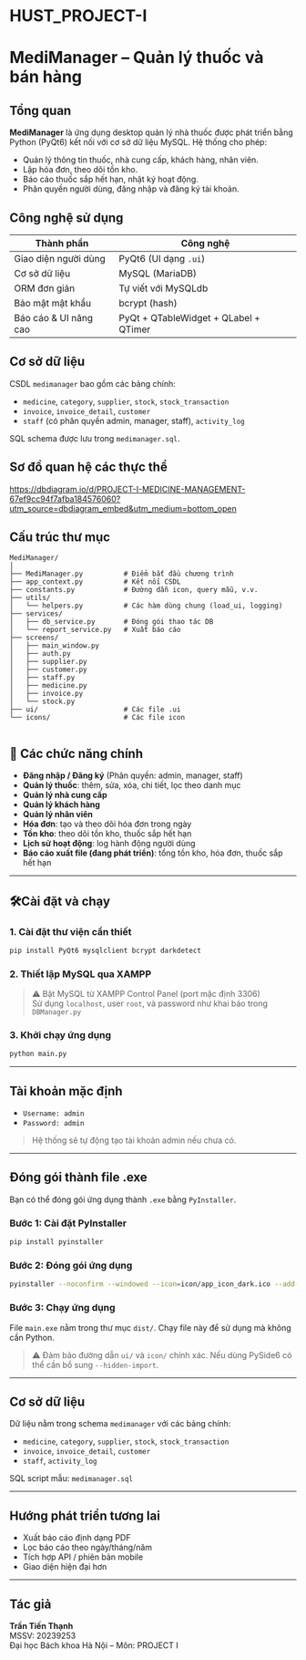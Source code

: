 # HUST_PROJECT-I

# MediManager – Quản lý thuốc và bán hàng

## Tổng quan

**MediManager** là ứng dụng desktop quản lý nhà thuốc được phát triển bằng Python (PyQt6) kết nối với cơ sở dữ liệu MySQL. Hệ thống cho phép:
- Quản lý thông tin thuốc, nhà cung cấp, khách hàng, nhân viên.
- Lập hóa đơn, theo dõi tồn kho.
- Báo cáo thuốc sắp hết hạn, nhật ký hoạt động.
- Phân quyền người dùng, đăng nhập và đăng ký tài khoản.

## Công nghệ sử dụng

| Thành phần        | Công nghệ             |
|-------------------|------------------------|
| Giao diện người dùng | PyQt6 (UI dạng `.ui`) |
| Cơ sở dữ liệu     | MySQL (MariaDB)       |
| ORM đơn giản      | Tự viết với MySQLdb   |
| Bảo mật mật khẩu  | bcrypt (hash)         |
| Báo cáo & UI nâng cao | PyQt + QTableWidget + QLabel + QTimer |

## Cơ sở dữ liệu

CSDL `medimanager` bao gồm các bảng chính:
- `medicine`, `category`, `supplier`, `stock`, `stock_transaction`
- `invoice`, `invoice_detail`, `customer`
- `staff` (có phân quyền admin, manager, staff), `activity_log`

SQL schema được lưu trong `medimanager.sql`.

## Sơ đồ quan hệ các thực thể
https://dbdiagram.io/d/PROJECT-I-MEDICINE-MANAGEMENT-67ef9cc94f7afba184576060?utm_source=dbdiagram_embed&utm_medium=bottom_open

## Cấu trúc thư mục

```
MediManager/
│
├── MediManager.py          # Điểm bắt đầu chương trình
├── app_context.py          # Kết nối CSDL
├── constants.py            # Đường dẫn icon, query mẫu, v.v.
├── utils/
│   └── helpers.py          # Các hàm dùng chung (load_ui, logging)
├── services/
│   ├── db_service.py       # Đóng gói thao tác DB
│   └── report_service.py   # Xuất báo cáo
├── screens/
│   ├── main_window.py
│   ├── auth.py
│   ├── supplier.py
│   ├── customer.py
│   ├── staff.py
│   ├── medicine.py
│   ├── invoice.py
│   └── stock.py
├── ui/                     # Các file .ui
└── icons/                  # Các file icon


```
## 🧾 Các chức năng chính

- **Đăng nhập / Đăng ký** (Phân quyền: admin, manager, staff)
- **Quản lý thuốc**: thêm, sửa, xóa, chi tiết, lọc theo danh mục
- **Quản lý nhà cung cấp**
- **Quản lý khách hàng**
- **Quản lý nhân viên**
- **Hóa đơn**: tạo và theo dõi hóa đơn trong ngày
- **Tồn kho**: theo dõi tồn kho, thuốc sắp hết hạn
- **Lịch sử hoạt động**: log hành động người dùng
- **Báo cáo xuất file (đang phát triển)**: tổng tồn kho, hóa đơn, thuốc sắp hết hạn

---

## 🛠Cài đặt và chạy

### 1. Cài đặt thư viện cần thiết

```bash
pip install PyQt6 mysqlclient bcrypt darkdetect
```

### 2. Thiết lập MySQL qua XAMPP

> ⚠️ Bật MySQL từ XAMPP Control Panel (port mặc định 3306)  
> Sử dụng `localhost`, user `root`, và password như khai báo trong `DBManager.py`

### 3. Khởi chạy ứng dụng

```bash
python main.py
```

---

## Tài khoản mặc định

- `Username: admin`  
- `Password: admin`  
> Hệ thống sẽ tự động tạo tài khoản admin nếu chưa có.

---

## Đóng gói thành file .exe

Bạn có thể đóng gói ứng dụng thành `.exe` bằng `PyInstaller`.

### Bước 1: Cài đặt PyInstaller

```bash
pip install pyinstaller
```

### Bước 2: Đóng gói ứng dụng

```bash
pyinstaller --noconfirm --windowed --icon=icon/app_icon_dark.ico --add-data "ui;ui" --add-data "icon;icon" main.py
```

### Bước 3: Chạy ứng dụng

File `main.exe` nằm trong thư mục `dist/`. Chạy file này để sử dụng mà không cần Python.

> ⚠️ Đảm bảo đường dẫn `ui/` và `icon/` chính xác. Nếu dùng PySide6 có thể cần bổ sung `--hidden-import`.

---

## Cơ sở dữ liệu

Dữ liệu nằm trong schema `medimanager` với các bảng chính:
- `medicine`, `category`, `supplier`, `stock`, `stock_transaction`
- `invoice`, `invoice_detail`, `customer`
- `staff`, `activity_log`

SQL script mẫu: `medimanager.sql`

---

## Hướng phát triển tương lai

- Xuất báo cáo định dạng PDF
- Lọc báo cáo theo ngày/tháng/năm
- Tích hợp API / phiên bản mobile
- Giao diện hiện đại hơn

---

## Tác giả

**Trần Tiến Thạnh**  
MSSV: 20239253  
Đại học Bách khoa Hà Nội – Môn: PROJECT I
  


